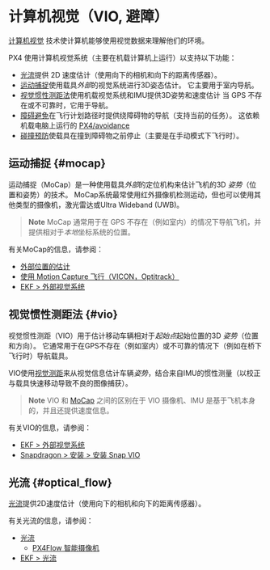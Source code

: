 # 计算机视觉（VIO, 避障）

[计算机视觉](https://en.wikipedia.org/wiki/Computer_vision) 技术使计算机能够使用视觉数据来理解他们的环境。

PX4 使用计算机视觉系统（主要在机载计算机上运行）以支持以下功能：

- [光流](#optical_flow)提供 2D 速度估计（使用向下的相机和向下的距离传感器）。
- [运动捕捉](#mocap)使用载具*外部*的视觉系统进行3D姿态估计。 它主要用于室内导航。
- [视觉惯性测距法](#vio)使用机载视觉系统和IMU提供3D姿势和速度估计 当 GPS 不存在或不可靠时，它用于导航。
- [障碍避免](https://docs.px4.io/en/computer_vision/obstacle_avoidance.html)在飞行计划路径时提供绕障碍物的导航（支持当前的任务）。 这依赖机载电脑上运行的 [PX4/avoidance](https://github.com/PX4/avoidance)
- [碰撞预防](https://docs.px4.io/en/computer_vision/collision_prevention.html)使载具在撞到障碍物之前停止（主要是在手动模式下飞行时）。

## 运动捕捉 {#mocap}

运动捕捉（MoCap）是一种使用载具*外部*的定位机构来估计飞机的3D *姿势*（位置和姿势）的技术。 MoCap系统最常使用红外摄像机检测运动，但也可以使用其他类型的摄像机，激光雷达或Ultra Wideband (UWB)。

> **Note** MoCap 通常用于在 GPS 不存在（例如室内）的情况下导航飞机，并提供相对于*本地*坐标系统的位置。

有关MoCap的信息，请参阅：

- [外部位置的估计](../ros/external_position_estimation.md)
- [使用 Motion Capture 飞行（VICON，Optitrack）](../tutorials/motion-capture-vicon-optitrack.md)
- [EKF > 外部视觉系统](https://docs.px4.io/en/advanced_config/tuning_the_ecl_ekf.html#external-vision-system)

## 视觉惯性测距法 {#vio}

视觉惯性测距（VIO）用于估计移动车辆相对于*起始点*起始位置的3D *姿势*（位置和方向）。 它通常用于在GPS不存在（例如室内）或不可靠的情况下（例如在桥下飞行时）导航载具。

VIO使用[视觉测距](https://en.wikipedia.org/wiki/Visual_odometry)来从视觉信息估计车辆*姿势*，结合来自IMU的惯性测量（以校正与载具快速移动导致不良的图像捕获）。

> **Note** VIO 和 [MoCap](#mocap) 之间的区别在于 VIO 摄像机、IMU 是基于飞机本身的，并且还提供速度信息。

有关VIO的信息，请参阅：

- [EKF > 外部视觉系统](https://docs.px4.io/en/advanced_config/tuning_the_ecl_ekf.html#external-vision-system)
- [Snapdragon > 安装 > 安装 Snap VIO](https://docs.px4.io/en/flight_controller/snapdragon_flight_software_installation.html#install-snap-vio)

## 光流 {#optical_flow}

[光流](https://docs.px4.io/en/sensor/optical_flow.html)提供2D速度估计（使用向下的相机和向下的距离传感器）。

有关光流的信息，请参阅：

- [光流](https://docs.px4.io/en/sensor/optical_flow.html) 
  - [PX4Flow 智能摄像机](https://docs.px4.io/en/sensor/px4flow.html)
- [EKF > 光流](https://docs.px4.io/en/advanced_config/tuning_the_ecl_ekf.html#optical-flow)